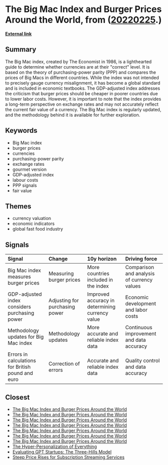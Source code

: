 # __The Big Mac Index and Burger Prices Around the World__, from ([20220225](https://kghosh.substack.com/p/20220225).)

__[External link](https://www.economist.com/big-mac-index?utm_source=puntofisso&utm_medium=email)__



## Summary

The Big Mac index, created by The Economist in 1986, is a lighthearted guide to determine whether currencies are at their "correct" level. It is based on the theory of purchasing-power parity (PPP) and compares the prices of Big Macs in different countries. While the index was not intended to precisely gauge currency misalignment, it has become a global standard and is included in economic textbooks. The GDP-adjusted index addresses the criticism that burger prices should be cheaper in poorer countries due to lower labor costs. However, it is important to note that the index provides a long-term perspective on exchange rates and may not accurately reflect the current fair value of a currency. The Big Mac index is regularly updated, and the methodology behind it is available for further exploration.

## Keywords

* Big Mac index
* burger prices
* currencies
* purchasing-power parity
* exchange rates
* gourmet version
* GDP-adjusted index
* labour costs
* PPP signals
* fair value

## Themes

* currency valuation
* economic indicators
* global fast food industry

## Signals

| Signal                                            | Change                         | 10y horizon                                     | Driving force                              |
|:--------------------------------------------------|:-------------------------------|:------------------------------------------------|:-------------------------------------------|
| Big Mac index measures burger prices              | Measuring burger prices        | More countries included in the index            | Comparison and analysis of currency values |
| GDP-adjusted index considers purchasing power     | Adjusting for purchasing power | Improved accuracy in determining currency value | Economic development and labor costs       |
| Methodology updates for Big Mac index             | Methodology updates            | More accurate and reliable index data           | Continuous improvement and data accuracy   |
| Errors in calculations for British pound and euro | Correction of errors           | Accurate and reliable index data                | Quality control and data accuracy          |

## Closest

* [The Big Mac Index and Burger Prices Around the World](189e440570d5fe35902ee7b899f7e220)
* [The Big Mac Index and Burger Prices Around the World](189e440570d5fe35902ee7b899f7e220)
* [The Big Mac Index and Burger Prices Around the World](189e440570d5fe35902ee7b899f7e220)
* [The Big Mac Index and Burger Prices Around the World](189e440570d5fe35902ee7b899f7e220)
* [The Big Mac Index and Burger Prices Around the World](189e440570d5fe35902ee7b899f7e220)
* [The Big Mac Index and Burger Prices Around the World](189e440570d5fe35902ee7b899f7e220)
* [The Big Mac Index and Burger Prices Around the World](189e440570d5fe35902ee7b899f7e220)
* [The Hyper-Personalization of Everything](9ef1218bf5010b0780647b93d724b93b)
* [Evaluating GPT Startups: The Three-Hills Model](d1df6602870d6b0ed820af0e9ab76a80)
* [Steep Price Rises for Subscription Streaming Services](538d1fe67955ba33a2ba2ddca13635e7)